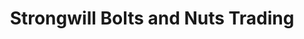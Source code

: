 ---
title: "Strongwill Bolts and Nuts Trading"
url: /batangas-city/strongwill-bolts-and-nuts-trading/
shop: trade
---